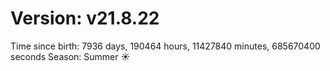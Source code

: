 # Version: v21.8.22
Time since birth: 7936 days, 190464 hours, 11427840 minutes, 685670400 seconds
Season: Summer ☀️
